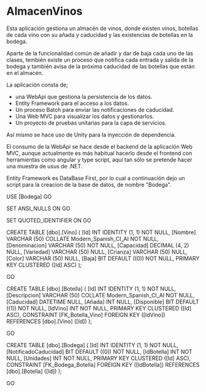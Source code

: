 # AlmacenVinos

Esta aplicación gestiona un almacén de vinos, donde existen vinos, botellas de cada vino con su añada y caducidad y las existencias de botellas en la bodega.

Aparte de la funcionalidad común de añadir y dar de baja cada uno de las clases, tembién existe un proceso que notifica cada entrada y salida de la bodega y también avisa de la próxima caducidad de las botellas que están en el almacén.

La aplicación consta de;
- una WebApi que gestiona la persistencia de los datos.
- Entity Framework para el acceso a los datos.
- Un proceso Batch para enviar las notificaciones de caducidad.
- Una Web MVC para visualizar los datos y gestionarlos.
- Un proyecto de pruebas unitarias para la capa de servicios.

Así mismo se hace uso de Unity para la inyección de dependencia.

El consumo de la WebApi se hace desde el backend de la aplicación Web MVC, aunque actualmente es más habitual hacerlo desde el frontend con herramientas como angular y type script, aquí tan sólo se pretende hacer una muestra de usus de .NET.

Entity Framework es DataBase First, por lo cual a continuación dejo un script para la creacion de la base de datos, de nombre "Bodega".



USE [Bodega]
GO

SET ANSI_NULLS ON
GO

SET QUOTED_IDENTIFIER ON
GO

CREATE TABLE [dbo].[Vino] (
    [Id]           INT            IDENTITY (1, 1) NOT NULL,
    [Nombre]       VARCHAR (50)   COLLATE Modern_Spanish_CI_AI NOT NULL,
    [Denominacion] VARCHAR (50)   NOT NULL,
    [Capacidad]    DECIMAL (4, 2) NULL,
    [Variedad]     VARCHAR (50)   NULL,
    [Crianza]      VARCHAR (50)   NULL,
    [Color]        VARCHAR (50)   NULL,
    [Baja]         BIT            DEFAULT ((0)) NOT NULL,
    PRIMARY KEY CLUSTERED ([Id] ASC)
);

GO

CREATE TABLE [dbo].[Botella] (
    [Id]          INT          IDENTITY (1, 1) NOT NULL,
    [Descripcion] VARCHAR (50) COLLATE Modern_Spanish_CI_AI NOT NULL,
    [Caducidad]   DATETIME     NULL,
    [Añada]       INT          NULL,
    [Disponible]  BIT          DEFAULT ((1)) NOT NULL,
    [IdVino]      INT          NOT NULL,
    PRIMARY KEY CLUSTERED ([Id] ASC),
    CONSTRAINT [FK_Botella_Vino] FOREIGN KEY ([IdVino]) REFERENCES [dbo].[Vino] ([Id])
);

GO

CREATE TABLE [dbo].[Bodega] (
    [Id]                  INT IDENTITY (1, 1) NOT NULL,
    [NotificadoCaducidad] BIT DEFAULT ((0)) NOT NULL,
    [IdBotella]           INT NOT NULL,
    [Unidades]            INT NOT NULL,
    PRIMARY KEY CLUSTERED ([Id] ASC),
    CONSTRAINT [FK_Bodega_Botella] FOREIGN KEY ([IdBotella]) REFERENCES [dbo].[Botella] ([Id])
);

GO
